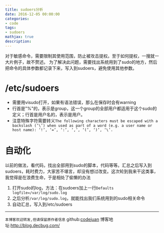 ```yaml
---
title: sudoers分析
date: 2016-12-05 00:00:00
categories:
- code
tags: 
- sudoers
mathjax: true
description: 
---
```


对于敏感命令，需要限制其使用范围，防止被攻击提权。至于如何提权，一搜就一大片例子，故不赘述。
为了解决此问题，需要找出系统用到了sudo的地方，然后把命令的具体参数都记录下来，写入到sudoers，避免使用其他参数。

<!--more-->

# /etc/sudoers
- 需要用visudo打开，如果有语法错误，那么在保存时会有warning
- 行首是"%"的，表示是group，这一个group的全部用户都适用于这个sudo的定义；行首是用户名的，表示是用户。
- 注意特殊字符需要转义`The following characters must be escaped with a backslash (‘\’) when used as part of a word (e.g. a user name or host name): ‘!’, ‘=’, ‘:’, ‘,’, ‘(’, ‘)’, ‘\’.`

# 自动化
以前的做法，看代码，找出全部用到sudo的脚本，代码等等。汇总之后写入到sudoers，耗时费力，大家苦不堪言，却没有想过改变。这次轮到我来干这类事，我觉得是在浪费生命，于是相处了偷懒的办法
1. 打开sudo的log，方法：在sudoers加上一行`Defaults          logfile=/var/log/sudo.log`
2. 之后分析`/var/log/sudo.log`，就能找出我们系统用到的sudo相关命令
3. 自动汇总，写入到/etc/sudoers

----------------------------

`本博客欢迎转发,但请保留原作者信息`
github:[codejuan](https://github.com/CodeJuan)
博客地址:http://blog.decbug.com/


